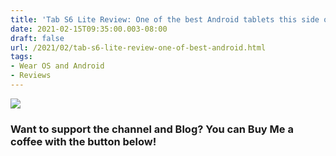 ```yaml
---
title: 'Tab S6 Lite Review: One of the best Android tablets this side of the Galaxy'
date: 2021-02-15T09:35:00.003-08:00
draft: false
url: /2021/02/tab-s6-lite-review-one-of-best-android.html
tags: 
- Wear OS and Android
- Reviews
---
```


[![](https://1.bp.blogspot.com/-92QlOiDt3VI/YCqvRy1mGrI/AAAAAAAANFc/zh_aDphbaC8_X1zlvO1_BJNSqO4KpCBlwCNcBGAsYHQ/s320/IMG_3028.JPG)](https://1.bp.blogspot.com/-92QlOiDt3VI/YCqvRy1mGrI/AAAAAAAANFc/zh_aDphbaC8_X1zlvO1_BJNSqO4KpCBlwCNcBGAsYHQ/s2048/IMG_3028.JPG)

  

  

  

  

  

  

### Want to support the channel and Blog? You can Buy Me a coffee with the button below!